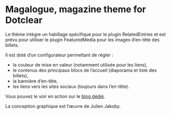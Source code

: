 # Magalogue, magazine theme for Dotclear

Le thème intègre un habillage spécifique pour le plugin RelatedEntries et est prévu pour utiliser le plugin FeaturedMedia pour les images d’en-tête des billets. 

Il est doté d’un configurateur permettant de régler :

* la couleur de mise en valeur (notamment utilisée pour les liens),
* le contenus des principaux blocs de l’accueil (diaporama et liste des billets),
* la bannière d’en-tête,
* les liens vers les sites sociaux (toujours dans l’en-tête).

Vous pouvez le voir en action sur le [blog dédié](https://labo.noecendrier.fr/magalogue).

La conception graphique est l’œuvre de Julien Jakoby.